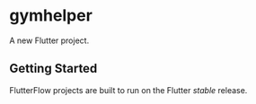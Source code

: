 # gymhelper

A new Flutter project.

## Getting Started

FlutterFlow projects are built to run on the Flutter _stable_ release.
